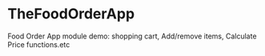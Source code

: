 # TheFoodOrderApp
Food Order App module demo: shopping cart, Add/remove items, Calculate Price functions.etc
